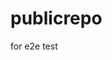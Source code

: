 # publicrepo
for e2e test

















































































































































































































































































































































































































































































































































































































































































































































































































































































































































































































































































































































































































































































































































































































































































































































































































































































































































































































































































































































































































































































































































































































































































































































































































































































































































































































































































































































































































































































































































































































































































































































































































































































































































































































































































































































































































































































































































































































































































